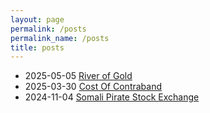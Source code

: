 ```yaml
---
layout: page
permalink: /posts
permalink_name: /posts
title: posts
---
```


- 2025-05-05 [River of Gold](/2025/05/05/river-of-gold.html)
- 2025-03-30 [Cost Of Contraband](/2025/03/30/cost-of-contraband.html)
- 2024-11-04 [Somali Pirate Stock Exchange](/2024/11/04/somali-pirate-stock-exchange.html)
  

